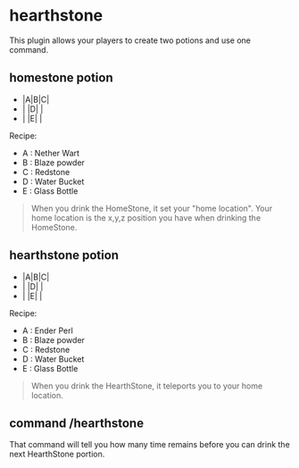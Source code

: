 # hearthstone

This plugin allows your players to create two potions and use one command.

## homestone potion

* |A|B|C|
* | |D| |
* | |E| |

Recipe:
* A : Nether Wart
* B : Blaze powder
* C : Redstone
* D : Water Bucket
* E : Glass Bottle

> When you drink the HomeStone, it set your "home location". Your home location is the x,y,z position you have when drinking the HomeStone.

## hearthstone potion

* |A|B|C|
* | |D| |
* | |E| |

Recipe:
* A : Ender Perl
* B : Blaze powder
* C : Redstone
* D : Water Bucket
* E : Glass Bottle

> When you drink the HearthStone, it teleports you to your home location.

## command /hearthstone

That command will tell you how many time remains before you can drink the next HearthStone portion.

